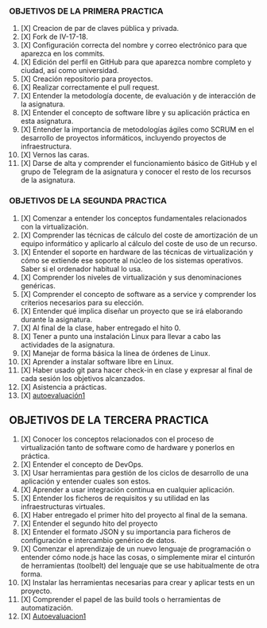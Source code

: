 
### OBJETIVOS DE LA PRIMERA PRACTICA

1. [X] Creacion de par de claves pública y privada.
2. [X] Fork de IV-17-18.
3. [X] Configuración correcta del nombre y correo electrónico para que aparezca en los commits.
4. [X] Edición del perfil en GitHub para que aparezca nombre completo y ciudad, así como universidad.
5. [X] Creación repositorio para proyectos.
6. [X] Realizar correctamente el pull request.
7. [X] Entender la metodología docente, de evaluación y de interacción de la asignatura.
8. [X] Entender el concepto de software libre y su aplicación práctica en esta asignatura.
9. [X] Entender la importancia de metodologías ágiles como SCRUM en el desarrollo de proyectos informáticos, incluyendo proyectos de infraestructura.
10. [X] Vernos las caras.
11. [X] Darse de alta y comprender el funcionamiento básico de GitHub y el grupo de Telegram de la asignatura y conocer el resto de los recursos de la asignatura.


### OBJETIVOS DE LA SEGUNDA PRACTICA

1. [X] Comenzar a entender los conceptos fundamentales relacionados con la virtualización.
2. [X] Comprender las técnicas de cálculo del coste de amortización de un equipo informático y aplicarlo  al cálculo del coste de uso de un recurso.
3. [X] Entender el soporte en hardware de las técnicas de virtualización y cómo se extiende ese soporte al núcleo de los sistemas operativos. Saber si el ordenador habitual lo usa.
4. [X] Comprender los niveles de virtualización y sus denominaciones genéricas.
5. [X] Comprender el concepto de software as a service y comprender los criterios necesarios para su elección.
6. [X] Entender qué implica diseñar un proyecto que se irá elaborando durante la asignatura.
7. [X] Al final de la clase, haber entregado el hito 0.
8. [X] Tener a punto una instalación Linux para llevar a cabo las actividades de la asignatura.
9. [X] Manejar de forma básica la línea de órdenes de Linux.
10. [X] Aprender a instalar software libre en Linux.
11. [X] Haber usado git para hacer check-in en clase y expresar al final de cada sesión los objetivos alcanzados.
12. [X] Asistencia a prácticas.
13. [X] [autoevaluación1](https://github.com/pmolinag/ejercicios/blob/master/autoevaluacion1.md)

## OBJETIVOS DE LA TERCERA PRACTICA

1. [X] Conocer los conceptos relacionados con el proceso de virtualización tanto de software como de hardware y ponerlos en práctica.
2. [X] Entender el concepto de DevOps.
3. [X] Usar herramientas para gestión de los ciclos de desarrollo de una aplicación y entender cuales son estos.
4. [X] Aprender a usar integración continua en cualquier aplicación.
5. [X] Entender los ficheros de requisitos y su utilidad en las infraestructuras virtuales.
6. [X] Haber entregado el primer hito del proyecto al final de la semana.
7. [X] Entender el segundo hito del proyecto
8. [X] Entender el formato JSON y su importancia para ficheros de configuración e intercambio genérico de datos.
9. [X] Comenzar el aprendizaje de un nuevo lenguaje de programación o entender cómo node.js hace las cosas, o simplemente mirar el cinturón de herramientas (toolbelt) del lenguaje que se use habitualmente de otra forma.
10. [X] Instalar las herramientas necesarias para crear y aplicar tests en un proyecto.
11. [X] Comprender el papel de las build tools o herramientas de automatización.
12. [X] [Autoevaluacion1](https://github.com/pmolinag/ejercicios/blob/master/autoevaluacion2.md)
